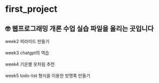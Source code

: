 # first_project

##  🤓 웹프로그래밍 개론 수업 실습 파일을 올리는 곳입니다

week2 피라미드 만들기 <br/>  <br/> 
week3 chatgpt의 역습 <br/>  <br/> 
week4 기온별 옷차림 추천 <br/>  <br/> 
week5 todo-list 형식을 이용한 방명록 만들기
